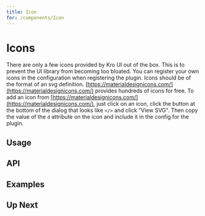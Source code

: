```yaml
---
title: Icon
for: /components/Icon
---
```


# Icons

There are only a few icons provided by Kro UI out of the box. This is to prevent the UI library from becoming
too bloated. You can register your own icons in the configuration when registering the plugin. Icons should be of the
format of an svg definition. [https://materialdesignicons.com/](https://materialdesignicons.com/) provides hundreds of icons
for free. To add an icon from [https://materialdesignicons.com/](https://materialdesignicons.com/), just click on an icon,
click the button at the bottom of the dialog that looks like `</>` and click "View SVG". Then copy the value of the `d` attribute
on the icon and include it in the config for the plugin.

## Usage

<usage name="BasicIcon" title="Basic Icon" />

## API

<api />

## Examples

<usage name="IncludedIcons" title="Included Icons" />

## Up Next

<up-next title="Layout" subtitle="Wow! A component that makes it easy to create navigation, a toolbar, content, or a footer!" to="/components/layout" />